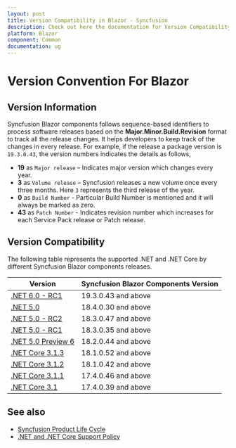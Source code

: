 ```yaml
---
layout: post
title: Version Compatibility in Blazor - Syncfusion
description: Check out here the documentation for Version Compatibility support in Syncfusion Blazor NuGet packages
platform: Blazor
component: Common
documentation: ug
---
```


# Version Convention For Blazor

## Version Information

Syncfusion Blazor components follows sequence-based identifiers to process software releases based on the **Major.Minor.Build.Revision** format to track all the release changes. It helps developers to keep track of the changes in every release. For example, if the release a package version is `19.3.0.43`, the version numbers indicates the details as follows,

* **19** as `Major release` – Indicates major version which changes every year.
* **3** as `Volume release` – Syncfusion releases a new volume once every three months. Here `3` represents the third release of the year.
* **0** as `Build Number` - Particular Build Number is mentioned and it will always be marked as zero.
* **43** as `Patch Number` - Indicates revision number which increases for each Service Pack release or Patch release.

## Version Compatibility

The following table represents the supported .NET and .NET Core by different Syncfusion Blazor components releases.

| Version | Syncfusion Blazor Components Version | 
| ------------- | ------------- |
| [.NET 6.0 - RC1](https://devblogs.microsoft.com/aspnet/asp-net-core-updates-in-net-6-rc-1/) | 19.3.0.43 and above |
| [.NET 5.0](https://devblogs.microsoft.com/aspnet/announcing-asp-net-core-in-net-5/) | 18.4.0.30 and above  |
| [.NET 5.0 - RC2](https://devblogs.microsoft.com/aspnet/asp-net-core-updates-in-net-5-release-candidate-2/) | 18.3.0.47 and above  |
| [.NET 5.0 - RC1](https://devblogs.microsoft.com/aspnet/asp-net-core-updates-in-net-5-release-candidate-1/) | 18.3.0.35 and above  |
| [.NET 5.0 Preview 6](https://devblogs.microsoft.com/dotnet/announcing-net-5-0-preview-6/) | 18.2.0.44 and above  |
| [.NET Core 3.1.3](https://devblogs.microsoft.com/aspnet/blazor-webassembly-3-2-0-release-candidate-now-available/) | 18.1.0.52 and above  |
| [.NET Core 3.1.2](https://devblogs.microsoft.com/dotnet/net-core-february-2020/) | 18.1.0.42 and above  |
| [.NET Core 3.1.1](https://devblogs.microsoft.com/dotnet/net-core-january-2020/) | 17.4.0.46  and above |
| [.NET Core 3.1](https://devblogs.microsoft.com/aspnet/asp-net-core-updates-in-net-core-3-1/) | 17.4.0.39 and above |


## See also

* [Syncfusion Product Life Cycle](https://www.syncfusion.com/support/product-lifecycle/)
* [.NET and .NET Core Support Policy](https://dotnet.microsoft.com/platform/support/policy/dotnet-core)
